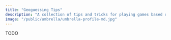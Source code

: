 ```yaml
---
title: "Geoguessing Tips"
description: "A collection of tips and tricks for playing games based on Google Street View, such as GeoGuessr"
image: "/public/umbrella/umbrella-profile-md.jpg"
---
```


TODO